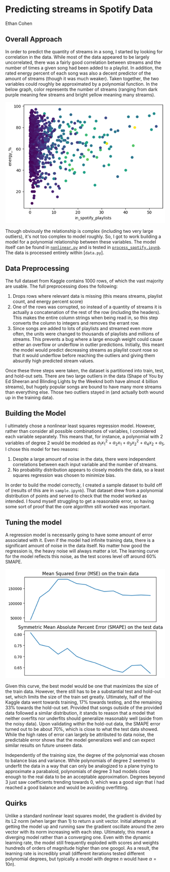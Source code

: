 # Predicting streams in Spotify Data

Ethan Cohen

## Overall Approach

In order to predict the quantity of streams in a song, I started by looking for correlation in the data. While most of the data appeared to be largely uncorrelated, there was a fairly good correlation between streams and the number of times a given song had been added to a playlist. In addition, the rated energy percent of each song was also a decent predictor of the amount of streams (though it was much weaker). Taken together, the two variables could roughly be approximated by a polynomial function. In the below graph, color represents the number of streams (ranging from dark purple meaning few streams and bright yellow meaning many streams).

![The data of playlists vs energy color coded by streams (lighter colors represent more streams)](image.png)

Though obviously the relationship is complex (including two very large outliers), it's not too complex to model roughly. So, I got to work building a model for a polynomial relationship between these variables. The model itself can be found in [`nonlinear.py`](nonlinear.py) and is tested in [`process_spotify.ipynb`](process_spotify.ipynb). The data is processed entirely within [`data.py`].

## Data Preprocessing

The full dataset from Kaggle contains 1000 rows, of which the vast majority are usable. The full preprocessing does the following:

1. Drops rows where relevant data is missing (this means streams, playlist count, and energy percent score)
2. One of the rows was corrupted, so instead of a quantity of streams it is actually a concatenation of the rest of the row (including the headers). This makes the entire column strings when being read in, so this step converts the column to integers and removes the errant row.
3. Since songs are added to lots of playlists and streamed even more often, the units were changed to thousands of playlists and millions of streams. This prevents a bug where a large enough weight could cause either an overflow or underflow in outlier predictions. Initially, this meant the model would predict decreasing streams as playlist count rose so that it would underflow before reaching the outliers and giving them absurdly high predicted stream values.

Once these three steps were taken, the dataset is partitioned into train, test, and hold-out sets. There are two large outliers in the data (Shape of You by Ed Sheeran and Blinding Lights by the Weeknd both have almost 4 billion streams), but hugely popular songs are bound to have many more streams than everything else. Those two outliers stayed in (and actually both wound up in the training data).

## Building the Model

I ultimately chose a nonlinear least squares regression model. However, rather than consider all possible combinations of variables, I considered each variable separately. This means that, for instance, a polynomial with 2 variables of degree 2 would be modeled as $a_{1}x_{1}^{2} + a_{2}x_1 + a_{3}x_2^{2} + a_{4}x_2 + a_{5}$. I chose this model for two reasons:

1. Despite a large amount of noise in the data, there were independent correlations between each input variable and the number of streams.
2. No probability distribution appears to closely models the data, so a least squares regression was chosen to minimize bias.

In order to build the model correctly, I created a sample dataset to build off of (results of this are in `sample.ipynb`). That dataset drew from a polynomial distribution of points and served to check that the model worked as intended. I found myself struggling to get a reasonable error, so having some sort of proof that the core algorithm still worked was important.

## Tuning the model

A regression model is necessarily going to have some amount of error associated with it. Even if the model had infinite training data, there is a significant amount of noise in the data itself. No matter how good the regression is, the heavy noise will always matter a lot. The learning curve for the model reflects this noise, as the test scores level off around 60% SMAPE.

![The learning curve for the nonlinear least squares model](image-1.png)

Given this curve, the best model would be one that maximizes the size of the train data. However, there still has to be a substantial test and hold-out set, which limits the size of the train set greatly. Ultimately, half of the Kaggle data went towards training, 17% towards testing, and the remaining 33% towards the hold-out set. Provided that songs outside of the provided data followed a similar distribution, it stands to reason that a model that neither overfits nor underfits should generalize reasonably well (aside from the noisy data). Upon validating within the hold-out data, the SMAPE error turned out to be about 70%, which is close to what the test data showed. While the high rates of error can largely be attributed to data noise, the predictable error shows that the model generalizes well and can expect similar results on future unseen data.

Independently of the training size, the degree of the polynomial was chosen to balance bias and variance. While polynomials of degree 2 seemed to underfit the data in a way that can only be analogized to a plane trying to approximate a parabaloid, polynomials of degree 3 had models close enough to the real data to be an acceptable approximation. Degrees beyond 3 just saw coefficients trending towards 0, which was a good sign that I had reached a good balance and would be avoiding overfitting.

## Quirks

Unlike a standard nonlinear least squares model, the gradient is divided by its L2 norm (when larger than 1) to return a unit vector. Initial attempts at getting the model up and running saw the gradient oscillate around the zero vector with its norm increasing with each step. Ultimately, this meant a diverging model rather than a converging one. Even with the dynamic learning rate, the model still frequently exploded with scores and weights hundreds of orders of magnitude higher than one googol. As a result, the learning rate is incredibly small (different iterations tested different polynomial degrees, but typically a model with degree $n$ would have $\alpha = 10n$).
